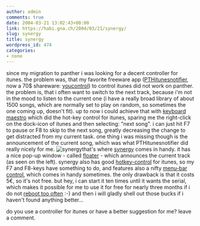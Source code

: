 ```yaml
---
author: admin
comments: true
date: 2004-03-21 13:02:43+00:00
link: https://habi.gna.ch/2004/03/21/synergy/
slug: synergy
title: synergy
wordpress_id: 474
categories:
- none
---
```


since my migration to panther i was looking for a decent controller for itunes. the problem was, that my favorite freeware app ([PTHitunesnotifier](http://www.versiontracker.com/dyn/moreinfo/macosx/16107&vid=109046), now a 70$ shareware: [youcontrol](http://www.yousoftware.com/products/control.php)) to control itunes did not work on panther.
the problem is, that i often want to switch to the next track, because i'm not in the mood to listen to the current one (i have a really broad library of about 1500 songs, which are normally set to play on random, so sometimes the one coming up, doesn't fit).
up to now i could achieve that with [keyboard maestro](http://www.keyboardmaestro.com/) which did the hot-key control for itunes, sparing me the right-click on the dock-icon of itunes and then selecting: "next song". i can just hit F7 to pause or F8 to skip to the next song, greatly decreasing the change to get distracted from my current task.
one thing i was missing though is the announcement of the current song, which was what PTHitunesnotifier did really nicely for me.
![synergy](https://habi.gna.ch/blog/images/synergy.jpg)that's where [synergy](http://synergy.wincent.com/) comes in handy. it has a nice pop-up window - called [floater](http://synergy.wincent.com/floater.html) - which announces the current track (as seen on the left). synergy also has good [hotkey-control](http://synergy.wincent.com/hotkeys.html) for itunes, so my F7 and F8-keys have something to do, and features also a nifty [menu-bar control](http://synergy.wincent.com/menubar.html), which comes in handy sometimes. the only drawback is that it costs 5€, so it's not free. 
but hey, i can start it ten times until it wants the serial, which makes it possible for me to use it for free for nearly three months if i do not [reboot too often](http://uptimes.hostingwired.com/account.php?op=details&hid=8399) :-) 
and then i will gladly shell out those bucks if i haven't found anything better...

do you use a controller for itunes or have a better suggestion for me? leave a comment.  


